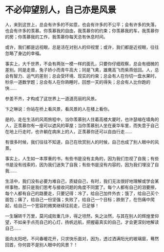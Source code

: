 # 不必仰望别人，自己亦是风景

人，来到这世上，总会有许多的不如意，也会有许多的不公平；会有许多的失落，也会有许多的羡慕。你羡慕我的自由，我羡慕你的约束；你羡慕我的车，我羡慕你的房；你羡慕我的工作，我羡慕你每天总有休息时间。

或许，我们都是远视眼，总是活在对别人的仰视里；或许，我们都是近视眼，往往忽略了身边的幸福。

事实上，大千世界，不会有两张一模一样的面孔，只要你仔细观察，总会有细微的差别。同是走兽，兔子娇小而青牛高大；同是飞禽，雄鹰高飞而紫燕低回。人，总会有智力、运气的差别；总会受环境、现实的约束；总会有人在你切一盘水果时，秒杀一道数学题；总会有人在你熟睡时，回想一天的得失；总会有人比你跑的快......

参差不齐，才构成了这世界上一道道亮丽的风景。

卞之琳说：你站在桥上看风景，看风景的人在楼上看你。

是的，走在生活的风雨旅程中，当你羡慕别人住着高楼大厦时，也许瑟缩在墙角的人，正羡慕你有一座可以遮风的草屋；当你羡慕别人坐在豪华车里，而失意于自己在地上行走时，也许躺在病床上的人，正羡慕你还可以自由行走......

有很多时候，我们往往不知道，自己在欣赏别人的时候，自己也成了别人眼中的风景。

事实上，人生如一本厚重的书，有些书是没有主角的，因为我们忽视了自我；有些书是没有线索的，因为我们迷失了自我；有些书是没有内容的，因为我们埋没了自我......

生活中，我们没有必要为难自己，质疑自己，有时，我们无法很好地理解或学会某样事物，那只是我们思考与接收问题的角度不同罢了。每个人都有自己的泪要擦，每个人都有自己的路要走，只要记得：冷了，给自己加件外衣；饿了，给自己买个面包；痛了，给自己一份坚强；失败了，给自己一个目标；跌倒了，在伤痛中爬起，给自己一个宽容的微笑继续往前走，已足够！

一生辗转千万里，莫问成败重几许，得之坦然，失之淡然，与其在别人的辉煌里仰望，不如亲手点亮自己的心灯，扬帆远航，把握最真实的自己，才会更深刻地解读自己......

面向太阳吧，不问春暖花开，只求快乐面对，因为，透过洒满阳光的玻璃窗，蓦然回首，你何尝不是别人眼中的风景？！
